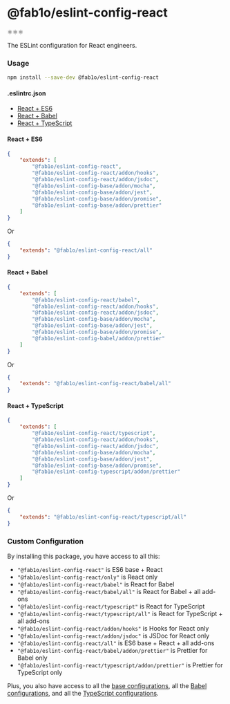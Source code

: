 # @fab1o/eslint-config-react

⚛️⚛️⚛️

The ESLint configuration for React engineers.

### Usage

```sh
npm install --save-dev @fab1o/eslint-config-react
```

#### .eslintrc.json

-   [React + ES6](#react--es6)
-   [React + Babel](#react--babel)
-   [React + TypeScript](#react--typescript)

#### React + ES6

```json
{
    "extends": [
        "@fab1o/eslint-config-react",
        "@fab1o/eslint-config-react/addon/hooks",
        "@fab1o/eslint-config-react/addon/jsdoc",
        "@fab1o/eslint-config-base/addon/mocha",
        "@fab1o/eslint-config-base/addon/jest",
        "@fab1o/eslint-config-base/addon/promise",
        "@fab1o/eslint-config-base/addon/prettier"
    ]
}
```

Or

```json
{
    "extends": "@fab1o/eslint-config-react/all"
}
```

#### React + Babel

```json
{
    "extends": [
        "@fab1o/eslint-config-react/babel",
        "@fab1o/eslint-config-react/addon/hooks",
        "@fab1o/eslint-config-react/addon/jsdoc",
        "@fab1o/eslint-config-base/addon/mocha",
        "@fab1o/eslint-config-base/addon/jest",
        "@fab1o/eslint-config-base/addon/promise",
        "@fab1o/eslint-config-babel/addon/prettier"
    ]
}
```

Or

```json
{
    "extends": "@fab1o/eslint-config-react/babel/all"
}
```

#### React + TypeScript

```json
{
    "extends": [
        "@fab1o/eslint-config-react/typescript",
        "@fab1o/eslint-config-react/addon/hooks",
        "@fab1o/eslint-config-react/addon/jsdoc",
        "@fab1o/eslint-config-base/addon/mocha",
        "@fab1o/eslint-config-base/addon/jest",
        "@fab1o/eslint-config-base/addon/promise",
        "@fab1o/eslint-config-typescript/addon/prettier"
    ]
}
```

Or

```json
{
    "extends": "@fab1o/eslint-config-react/typescript/all"
}
```

### Custom Configuration

By installing this package, you have access to all this:

-   `"@fab1o/eslint-config-react"` is ES6 base + React
-   `"@fab1o/eslint-config-react/only"` is React only
-   `"@fab1o/eslint-config-react/babel"` is React for Babel
-   `"@fab1o/eslint-config-react/babel/all"` is React for Babel + all add-ons
-   `"@fab1o/eslint-config-react/typescript"` is React for TypeScript
-   `"@fab1o/eslint-config-react/typescript/all"` is React for TypeScript + all add-ons
-   `"@fab1o/eslint-config-react/addon/hooks"` is Hooks for React only
-   `"@fab1o/eslint-config-react/addon/jsdoc"` is JSDoc for React only
-   `"@fab1o/eslint-config-react/all"` is ES6 base + React + all add-ons
-   `"@fab1o/eslint-config-react/babel/addon/prettier"` is Prettier for Babel only
-   `"@fab1o/eslint-config-react/typescript/addon/prettier"` is Prettier for TypeScript only

Plus, you also have access to all the [base configurations](../eslint-config-base#custom-configuration),
all the [Babel configurations](../eslint-config-babel#custom-configuration),
and all the [TypeScript configurations](../eslint-config-typescript#custom-configuration).
